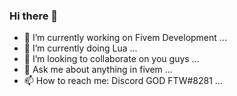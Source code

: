 ### Hi there 👋
- 🔭 I’m currently working on Fivem Development ...
- 🌱 I’m currently doing Lua ...
- 👯 I’m looking to collaborate on you guys ...
- 💬 Ask me about anything in fivem ...
- 📫 How to reach me: Discord GOD FTW#8281 ...

<!--
**GODFTW/GODFTW** is a ✨ _special_ ✨ repository because its `README.md` (this file) appears on your GitHub profile.

Here are some ideas to get you started:

- 🔭 I’m currently working on Fivem Development ...
- 🌱 I’m currently doing Lua ...
- 👯 I’m looking to collaborate on you guys ...
- 💬 Ask me about anything in fivem ...
- 📫 How to reach me: Discord GOD FTW#8281 ...
-->
